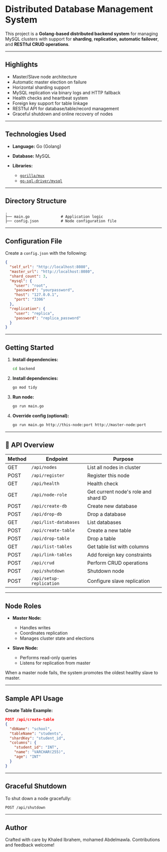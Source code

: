 # Distributed Database Management System

This project is a **Golang-based distributed backend system** for managing MySQL clusters with support for **sharding**, **replication**, **automatic failover**, and **RESTful CRUD operations**.

---

## Highlights

* Master/Slave node architecture
* Automatic master election on failure
* Horizontal sharding support
* MySQL replication via binary logs and HTTP fallback
* Health checks and heartbeat system
* Foreign key support for table linkage
* RESTful API for database/table/record management
* Graceful shutdown and online recovery of nodes

---

## Technologies Used

* **Language:** Go (Golang)
* **Database:** MySQL
* **Libraries:**

  * [`gorilla/mux`](https://github.com/gorilla/mux)
  * [`go-sql-driver/mysql`](https://github.com/go-sql-driver/mysql)

---

## Directory Structure

```
.
├── main.go              # Application logic
├── config.json          # Node configuration file
```

---

## Configuration File

Create a `config.json` with the following:

```json
{
  "self_url": "http://localhost:8080",
  "master_url": "http://localhost:8080",
  "shard_count": 3,
  "mysql": {
    "user": "root",
    "password": "yourpassword",
    "host": "127.0.0.1",
    "port": "3306"
  },
  "replication": {
    "user": "replica",
    "password": "replica_password"
  }
}
```

---

## Getting Started

1. **Install dependencies:**

   ```bash
   cd backend

2. **Install dependencies:**

   ```bash
   go mod tidy
   ```
3. **Run node:**

   ```bash
   go run main.go
   ```
4. **Override config (optional):**

   ```bash
   go run main.go http://this-node:port http://master-node:port
   ```

---

## 📡 API Overview

| Method | Endpoint                 | Purpose                              |
| ------ | ------------------------ | ------------------------------------ |
| GET    | `/api/nodes`             | List all nodes in cluster            |
| POST   | `/api/register`          | Register this node                   |
| GET    | `/api/health`            | Health check                         |
| GET    | `/api/node-role`         | Get current node's role and shard ID |
| POST   | `/api/create-db`         | Create new database                  |
| POST   | `/api/drop-db`           | Drop a database                      |
| GET    | `/api/list-databases`    | List databases                       |
| POST   | `/api/create-table`      | Create a new table                   |
| POST   | `/api/drop-table`        | Drop a table                         |
| GET    | `/api/list-tables`       | Get table list with columns          |
| POST   | `/api/link-tables`       | Add foreign key constraints          |
| POST   | `/api/crud`              | Perform CRUD operations              |
| POST   | `/api/shutdown`          | Shutdown node                        |
| POST   | `/api/setup-replication` | Configure slave replication          |

---

## Node Roles

* **Master Node:**

  * Handles writes
  * Coordinates replication
  * Manages cluster state and elections

* **Slave Node:**

  * Performs read-only queries
  * Listens for replication from master

When a master node fails, the system promotes the oldest healthy slave to master.

---

## Sample API Usage

**Create Table Example:**

```json
POST /api/create-table
{
  "dbName": "school",
  "tableName": "students",
  "shardKey": "student_id",
  "columns": {
    "student_id": "INT",
    "name": "VARCHAR(255)",
    "age": "INT"
  }
}
```

---

## Graceful Shutdown

To shut down a node gracefully:

```bash
POST /api/shutdown
```

---


## Author

Crafted with care by Khaled Ibrahem, mohamed Abdelmawla. Contributions and feedback welcome!
